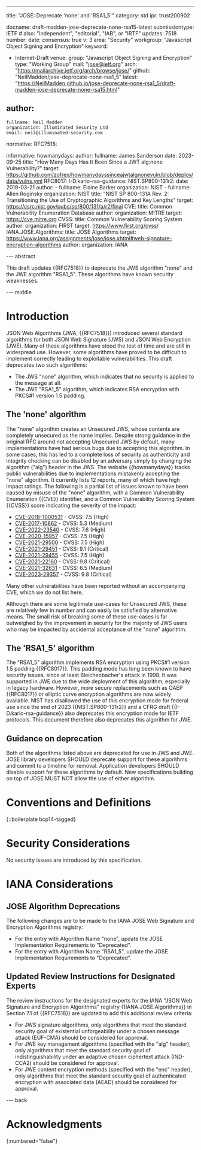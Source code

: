 ---
title: "JOSE: Deprecate 'none' and 'RSA1_5'"
category: std
ipr: trust200902

docname: draft-madden-jose-deprecate-none-rsa15-latest
submissiontype: IETF  # also: "independent", "editorial", "IAB", or "IRTF"
updates: 7518
number:
date:
consensus: true
v: 3
area: "Security"
workgroup: "Javascript Object Signing and Encryption"
keyword:
 - Internet-Draft
venue:
  group: "Javascript Object Signing and Encryption"
  type: "Working Group"
  mail: "jose@ietf.org"
  arch: "https://mailarchive.ietf.org/arch/browse/jose/"
  github: "NeilMadden/jose-deprecate-none-rsa1_5"
  latest: "https://NeilMadden.github.io/jose-deprecate-none-rsa1_5/draft-madden-jose-deprecate-none-rsa15.html"

author:
 -
    fullname: Neil Madden
    organization: Illuminated Security Ltd
    email: neil@illuminated-security.com

normative:
  RFC7518:

informative:
  howmanydays:
   author:
     fullname: James Sanderson
   date: 2023-09-25
   title: "How Many Days Has It Been Since a JWT alg:none Vulnerability?"
   target: https://github.com/zofrex/howmanydayssinceajwtalgnonevuln/blob/deploy/data/vulns.yml
  RFC8017:
  I-D.kario-rsa-guidance:
  NIST.SP800-131r2:
   date: 2019-03-21
   author:
    -
      fullname: Elaine Barker
      organization: NIST
    -
      fullname: Allen Roginsky
      organization: NIST
   title: "NIST SP 800-131A Rev. 2: Transitioning the Use of Cryptographic Algorithms and Key Lengths"
   target: https://csrc.nist.gov/pubs/sp/800/131/a/r2/final
  CVE:
    title: Common Vulnerability Enumeration Database
    author:
      organization: MITRE
    target: https://cve.mitre.org
  CVSS:
    title: Common Vulnerability Scoring System
    author:
      organization: FIRST
    target: https://www.first.org/cvss/
  IANA.JOSE.Algorithms:
    title: JOSE Algorithms
    target: https://www.iana.org/assignments/jose/jose.xhtml#web-signature-encryption-algorithms
    author:
      organization: IANA

--- abstract

This draft updates {{RFC7518}} to deprecate the JWS algorithm "none" and the JWE algorithm
"RSA1_5". These algorithms have known security weaknesses.

--- middle

# Introduction

JSON Web Algorithms (JWA, {{RFC7518}}) introduced several standard algorithms for both JSON Web
Signature (JWS) and JSON Web Encryption (JWE). Many of these algorithms have stood the test of time
and are still in widespread use. However, some algorithms have proved to be difficult to implement
correctly leading to exploitable vulnerabilities. This draft deprecates two such algorithms:

 - The JWS "none" algorithm, which indicates that no security is applied to the message at all.
 - The JWE "RSA1_5" algorithm, which indicates RSA encryption with PKCS#1 version 1.5 padding.

## The 'none' algorithm

The "none" algorithm creates an Unsecured JWS, whose contents are completely unsecured as the name
implies. Despite strong guidance in the original RFC around not accepting Unsecured JWS by default,
many implementations have had serious bugs due to accepting this algorithm. In some cases, this has
led to a complete loss of security as authenticity and integrity checking can be disabled by an
adversary simply by changing the algorithm ("alg") header in the JWS. The website {{howmanydays}}
tracks public vulnerabilities due to implementations mistakenly accepting the "none" algorithm. It
currently lists 12 reports, many of which have high impact ratings. The following is a partial list
of issues known to have been caused by misuse of the "none" algorithm, with a Common Vulnerability
Enumeration {{CVE}} identifier, and a Common Vulnerability Scoring System {{CVSS}} score
indicating the severity of the impact:

 - [CVE-2018-1000531](https://nvd.nist.gov/vuln/detail/CVE-2018-1000531) - CVSS: 7.5 (High)
 - [CVE-2017-10862](https://nvd.nist.gov/vuln/detail/CVE-2017-10862) - CVSS: 5.3 (Medium)
 - [CVE-2022-23540](https://nvd.nist.gov/vuln/detail/CVE-2022-23540) - CVSS: 7.6 (High)
 - [CVE-2020-15957](https://nvd.nist.gov/vuln/detail/CVE-2020-15957) - CVSS: 7.5 (High)
 - [CVE-2021-29500](https://nvd.nist.gov/vuln/detail/CVE-2021-29500) - CVSS: 7.5 (High)
 - [CVE-2021-29451](https://nvd.nist.gov/vuln/detail/CVE-2021-29451) - CVSS: 9.1 (Critical)
 - [CVE-2021-29455](https://nvd.nist.gov/vuln/detail/CVE-2021-29455) - CVSS: 7.5 (High)
 - [CVE-2021-22160](https://nvd.nist.gov/vuln/detail/CVE-2021-22160) - CVSS: 9.8 (Critical)
 - [CVE-2021-32631](https://nvd.nist.gov/vuln/detail/CVE-2021-32631) - CVSS: 6.5 (Medium)
 - [CVE-2023-29357](https://nvd.nist.gov/vuln/detail/CVE-2023-29357) - CVSS: 9.8 (Critical)

Many other vulnerabilities have been reported without an accompanying CVE, which we do not list here.

Although there are some legitimate use-cases for Unsecured JWS, these are relatively few in number
and can easily be satisfied by alternative means. The small risk of breaking
some of these use-cases is far outweighed by the improvement in security for the majority of
JWS users who may be impacted by accidental acceptance of the "none" algorithm.

## The 'RSA1_5' algorithm

The "RSA1_5" algorithm implements RSA encryption using PKCS#1 version 1.5 padding {{RFC8017}}. This
padding mode has long been known to have security issues, since at least Bleichenbacher's attack in
1998. It was supported in JWE due to the wide deployment of this algorithm, especially in legacy
hardware. However, more secure replacements such as OAEP {{RFC8017}} or elliptic curve encryption
algorithms are now widely available. NIST has disallowed the use of this encryption mode for federal
use since the end of 2023 {{NIST.SP800-131r2}} and a CFRG draft {{I-D.kario-rsa-guidance}} also deprecates
this encryption mode for IETF protocols. This document therefore also deprecates this algorithm for
JWE.

## Guidance on deprecation

Both of the algorithms listed above are deprecated for use in JWS and JWE. JOSE library developers
SHOULD deprecate support for these algorithms and commit to a timeline for removal. Application
developers SHOULD disable support for these algorithms by default. New specifications building on
top of JOSE MUST NOT allow the use of either algorithm.

# Conventions and Definitions

{::boilerplate bcp14-tagged}

# Security Considerations

No security issues are introduced by this specification.

# IANA Considerations

## JOSE Algorithm Deprecations

The following changes are to be made to the IANA JOSE Web Signature and Encryption Algorithms registry:

 - For the entry with Algorithm Name "none", update the JOSE Implementation Requirements to "Deprecated".
 - For the entry with Algorithm Name "RSA1_5", update the JOSE Implementation Requirements to "Deprecated".

## Updated Review Instructions for Designated Experts

The review instructions for the designated experts for the IANA "JSON Web Signature and Encryption Algorithms"
registry {{IANA.JOSE.Algorithms}} in Section 7.1 of {{RFC7518}} are updated to add this additional review criteria:

 - For JWS signature algorithms, only algorithms that meet the standard security goal of existential unforgeability
   under a chosen message attack (EUF-CMA) should be considered for approval.
 - For JWE key management algorithms (specified with the "alg" header), only algorithms that meet the standard
   security goal of indistinguishability under an adaptive chosen ciphertext attack (IND-CCA2) should be considered
   for approval.
 - For JWE content encryption methods (specified with the "enc" header), only algorithms that meet the standard
   security goal of authenticated encryption with associated data (AEAD) should be considered for approval.

--- back

# Acknowledgments
{:numbered="false"}

